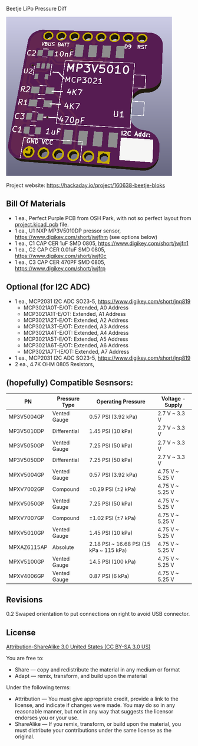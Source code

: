 Beetje LiPo Pressure Diff

![Beetje Block](project.png) 

Project website: https://hackaday.io/project/160638-beetje-bloks


Bill Of Materials
----------------
  
- 1 ea., Perfect Purple PCB from OSH Park, with not so perfect layout from [project.kicad_pcb](project.kicad_pcb) file.
- 1 ea., U1 NXP MP3V5010DP pressor sensor, https://www.digikey.com/short/jwjfhm (see options below)
- 1 ea., C1 CAP CER 1uF SMD 0805, https://www.digikey.com/short/jwjfn1
- 1 ea., C2 CAP CER 0.01uF SMD 0805, https://www.digikey.com/short/jwjf0c
- 1 ea., C3 CAP CER 470PF SMD 0805, https://www.digikey.com/short/jwjfrp

Optional (for I2C ADC)
-----------------

- 1 ea., MCP2031 I2C ADC SO23-5, https://www.digikey.com/short/jnq819
	- MCP3021A0T-E/OT: Extended, A0 Address
	- MCP3021A1T-E/OT: Extended, A1 Address
	- MCP3021A2T-E/OT: Extended, A2 Address
	- MCP3021A3T-E/OT: Extended, A3 Address
	- MCP3021A4T-E/OT: Extended, A4 Address
	- MCP3021A5T-E/OT: Extended, A5 Address
	- MCP3021A6T-E/OT: Extended, A6 Address
	- MCP3021A7T-IE/OT: Extended, A7 Address
- 1 ea., MCP2031 I2C ADC SO23-5, https://www.digikey.com/short/jnq819
- 2 ea., 4.7K OHM 0805 Resistors, 


(hopefully) Compatible Sesnsors:
-------------------
| PN          | Pressure Type | Operating Pressure                      | Voltage - Supply |
|-------------|---------------|-----------------------------------------|------------------|
| MP3V5004GP  | Vented Gauge  | 0.57 PSI (3.92 kPa)                     | 2.7 V ~ 3.3 V    |
| MP3V5010DP  | Differential  | 1.45 PSI (10 kPa)                       | 2.7 V ~ 3.3 V    | * Tested
| MP3V5050GP  | Vented Gauge  | 7.25 PSI (50 kPa)                       | 2.7 V ~ 3.3 V    |
| MP3V5050DP  | Differential  | 7.25 PSI (50 kPa)                       | 2.7 V ~ 3.3 V    |
| MPXV5004GP  | Vented Gauge  | 0.57 PSI (3.92 kPa)                     | 4.75 V ~ 5.25 V  |
| MPXV7002GP  | Compound      | ±0.29 PSI (±2 kPa)                      | 4.75 V ~ 5.25 V  |
| MPXV5050GP  | Vented Gauge  | 7.25 PSI (50 kPa)                       | 4.75 V ~ 5.25 V  |
| MPXV7007GP  | Compound      | ±1.02 PSI (±7 kPa)                      | 4.75 V ~ 5.25 V  |
| MPXV5010GP  | Vented Gauge  | 1.45 PSI (10 kPa)                       | 4.75 V ~ 5.25 V  |
| MPXAZ6115AP | Absolute      | 2.18 PSI ~ 16.68 PSI (15 kPa ~ 115 kPa) | 4.75 V ~ 5.25 V  |
| MPXV5100GP  | Vented Gauge  | 14.5 PSI (100 kPa)                      | 4.75 V ~ 5.25 V  |
| MPXV4006GP  | Vented Gauge  | 0.87 PSI (6 kPa)                        | 4.75 V ~ 5.25 V  |



Revisions
------------------
0.2 Swaped orientation to put connections on right to avoid USB connector.


License
----------------
[Attribution-ShareAlike 3.0 United States (CC BY-SA 3.0 US)](https://creativecommons.org/licenses/by-sa/3.0/us/)

You are free to:

- Share — copy and redistribute the material in any medium or format
- Adapt — remix, transform, and build upon the material

Under the following terms:

- Attribution — You must give appropriate credit, provide a link to the license, and indicate if changes were made. You may do so in any reasonable manner, but not in any way that suggests the licensor endorses you or your use.
- ShareAlike — If you remix, transform, or build upon the material, you must distribute your contributions under the same license as the original.
